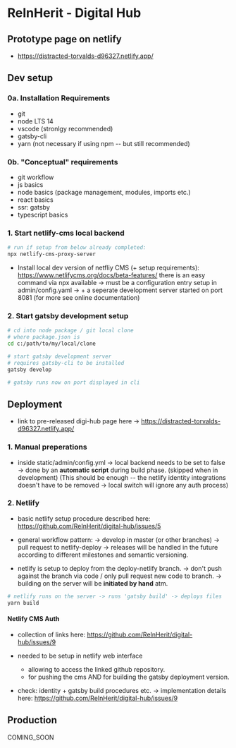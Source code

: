 
# ReInHerit - Digital Hub

## Prototype page on netlify

- https://distracted-torvalds-d96327.netlify.app/

## Dev setup

### 0a. Installation Requirements

- git
- node LTS 14
- vscode (stronlgy recommended)
- gatsby-cli
- yarn (not necessary if using npm -- but still recommended)

### 0b. "Conceptual" requirements 

- git workflow
- js basics
- node basics (package management, modules, imports etc.)
- react basics
- ssr: gatsby
- typescript basics


### 1. Start netlify-cms local backend

```sh
# run if setup from below already completed:
npx netlify-cms-proxy-server

```

- Install local dev version of netfliy CMS (+ setup requirements): https://www.netlifycms.org/docs/beta-features/
  there is an easy command via npx available
  -> must be a configuration entry setup in admin/config.yaml
  -> + a seperate development server started on port 8081 (for more see online documentation)


### 2. Start gatsby development setup 

```sh
# cd into node package / git local clone
# where package.json is 
cd c:/path/to/my/local/clone

# start gatsby development server
# requires gatsby-cli to be installed
gatsby develop

# gatsby runs now on port displayed in cli

```


## Deployment

- link to pre-released digi-hub page here -> https://distracted-torvalds-d96327.netlify.app/


### 1. Manual preperations

- inside static/admin/config.yml -> local backend needs to be set to false -> done by an __automatic script__ during build phase. (skipped when in development)
(This should be enough -- the netlify identity integrations doesn't have to be removed -> local switch will ignore any auth process)



### 2. Netlify

- basic netlify setup procedure described here: https://github.com/ReInHerit/digital-hub/issues/5

- general workflow pattern:
  -> develop in master (or other branches) -> pull request to netlify-deploy
  -> releases will be handled in the future according to different milestones and semantic versioning.

- netlify is setup to deploy from the deploy-netlify branch.
  -> don't push against the branch via code / only pull request new code to branch.
  -> building on the server will be __initiated by hand__ atm.

```sh
# netlify runs on the server -> runs 'gatsby build' -> deploys files 
yarn build

```

#### Netlify CMS Auth

- collection of links here: https://github.com/ReInHerit/digital-hub/issues/9

- needed to be setup in netlify web interface
  - allowing to access the linked github repository.
  - for pushing the cms AND for building the gatsby deployment version.

- check: identity + gatsby build procedures etc.
  -> implementation details here: https://github.com/ReInHerit/digital-hub/issues/9


## Production

COMING_SOON